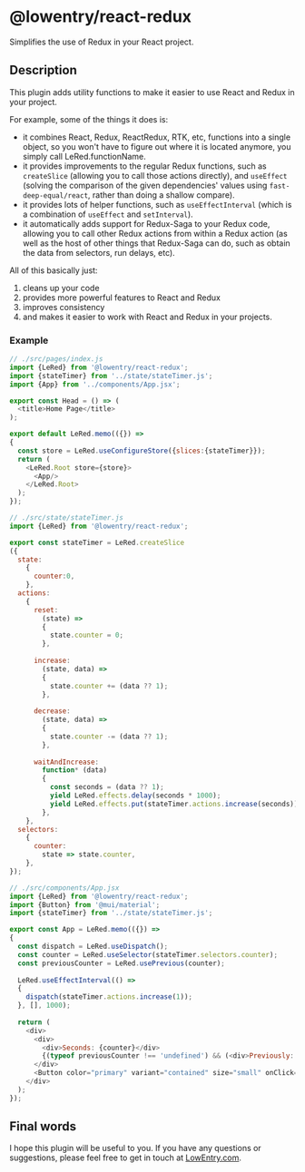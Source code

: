 # @lowentry/react-redux

Simplifies the use of Redux in your React project.


## Description

This plugin adds utility functions to make it easier to use React and Redux in your project.

For example, some of the things it does is:

- it combines React, Redux, ReactRedux, RTK, etc, functions into a single object, so you won't have to figure out where it is located anymore, you simply call LeRed.functionName.
- it provides improvements to the regular Redux functions, such as `createSlice` (allowing you to call those actions directly), and `useEffect` (solving the comparison of the given dependencies' values using `fast-deep-equal/react`, rather than doing a shallow compare).
- it provides lots of helper functions, such as `useEffectInterval` (which is a combination of `useEffect` and `setInterval`).
- it automatically adds support for Redux-Saga to your Redux code, allowing you to call other Redux actions from within a Redux action (as well as the host of other things that Redux-Saga can do, such as obtain the data from selectors, run delays, etc).

All of this basically just:

1. cleans up your code
2. provides more powerful features to React and Redux
3. improves consistency
4. and makes it easier to work with React and Redux in your projects.


### Example

```javascript
// ./src/pages/index.js
import {LeRed} from '@lowentry/react-redux';
import {stateTimer} from '../state/stateTimer.js';
import {App} from '../components/App.jsx';

export const Head = () => (
  <title>Home Page</title>
);

export default LeRed.memo(({}) =>
{
  const store = LeRed.useConfigureStore({slices:{stateTimer}});
  return (
    <LeRed.Root store={store}>
      <App/>
    </LeRed.Root>
  );
});
```

```javascript
// ./src/state/stateTimer.js
import {LeRed} from '@lowentry/react-redux';

export const stateTimer = LeRed.createSlice
({
  state:
    {
      counter:0,
    },
  actions:
    {
      reset:
        (state) =>
        {
          state.counter = 0;
        },
      
      increase:
        (state, data) =>
        {
          state.counter += (data ?? 1);
        },
      
      decrease:
        (state, data) =>
        {
          state.counter -= (data ?? 1);
        },
      
      waitAndIncrease:
        function* (data)
        {
          const seconds = (data ?? 1);
          yield LeRed.effects.delay(seconds * 1000);
          yield LeRed.effects.put(stateTimer.actions.increase(seconds));
        },
    },
  selectors:
    {
      counter:
        state => state.counter,
    },
});
```

```javascript
// ./src/components/App.jsx
import {LeRed} from '@lowentry/react-redux';
import {Button} from '@mui/material';
import {stateTimer} from '../state/stateTimer.js';

export const App = LeRed.memo(({}) =>
{
  const dispatch = LeRed.useDispatch();
  const counter = LeRed.useSelector(stateTimer.selectors.counter);
  const previousCounter = LeRed.usePrevious(counter);
  
  LeRed.useEffectInterval(() =>
  {
    dispatch(stateTimer.actions.increase(1));
  }, [], 1000);
  
  return (
    <div>
      <div>
        <div>Seconds: {counter}</div>
        {(typeof previousCounter !== 'undefined') && (<div>Previously: {previousCounter}</div>)}
      </div>
      <Button color="primary" variant="contained" size="small" onClick={() => dispatch(stateTimer.actions.reset())}>Reset</Button>
    </div>
  );
});
```


## Final words

I hope this plugin will be useful to you. If you have any questions or suggestions, please feel free to get in touch at [LowEntry.com](https://lowentry.com/).

